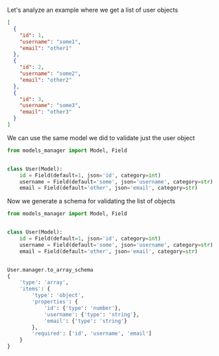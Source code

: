 Let's analyze an example where we get a list of user objects

```json
[
  {
    "id": 1,
    "username": "some1",
    "email": "other1"
  },
  {
    "id": 2,
    "username": "some2",
    "email": "other2"
  },
  {
    "id": 3,
    "username": "some3",
    "email": "other3"
  }
]
```

We can use the same model we did to validate just the user object

```python
from models_manager import Model, Field


class User(Model):
    id = Field(default=1, json='id', category=int)
    username = Field(default='some', json='username', category=str)
    email = Field(default='other', json='email', category=str)
```

Now we generate a schema for validating the list of objects

```python hl_lines="10 11 12 13 14 15 16 17 18 19 20 21 22"
from models_manager import Model, Field


class User(Model):
    id = Field(default=1, json='id', category=int)
    username = Field(default='some', json='username', category=str)
    email = Field(default='other', json='email', category=str)


User.manager.to_array_schema
{
    'type': 'array',
    'items': {
        'type': 'object',
        'properties': {
            'id': {'type': 'number'},
            'username': {'type': 'string'},
            'email': {'type': 'string'}
        },
        'required': ['id', 'username', 'email']
    }
}
```


